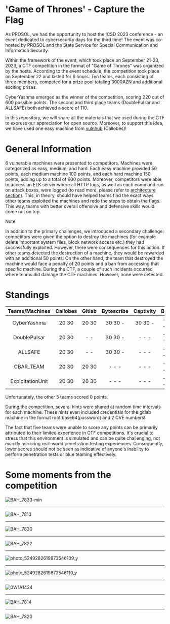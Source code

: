 # 'Game of Thrones' - Capture the Flag

As PROSOL, we had the opportunity to host the ICSD 2023 conference - an event dedicated to cybersecurity days for the third time! The event was co-hosted by PROSOL and the State Service for Special Communication and Information Security.

Within the framework of the event, which took place on September 21-23, 2023, a CTF competition in the format of "Game of Thrones" was organized by the hosts. According to the event schedule, the competition took place on September 22 and lasted for 6 hours. Ten teams, each consisting of three members, competed for a prize pool totaling 3000AZN and additional exciting prizes.

CyberYashma emerged as the winner of the competition, scoring 220 out of 600 possible points. The second and third place teams (DoublePulsar and ALLSAFE) both achieved a score of 110.

In this repository, we will share all the materials that we used during the CTF to express our appreciation for open source. Moreover, to support this idea, we have used one easy machine from [vulnhub](https://www.vulnhub.com/entry/election-1,503/) (Callobes)!

# General Information
6 vulnerable machines were presented to competitors. Machines were categorized as easy, medium, and hard. Each easy machine provided 50 points, each medium machine 100 points, and each hard machine 150 points, adding up to a total of 600 points. Moreover, competitors were able to access an ELK server where all HTTP logs, as well as each command run on attack boxes, were logged (to read more, please refer to [architecture section](https://github.com/icsd-ctf/ICSD/tree/master/Game%20Of%20Thrones/Architecture/Writeup.md)). This, in theory, should have helped teams find the exact ways other teams exploited the machines and redo the steps to obtain the flags. This way, teams with better overall offensive and defensive skills would come out on top.

> [!NOTE]  
> In addition to the primary challenges, we introduced a secondary challenge: competitors were given the option to destroy the machines (for example delete important system files, block network access etc.) they had successfully exploited. However, there were consequences for this action.
> If other teams detected the destruction of a machine, they would be rewarded with an additional 50 points. On the other hand, the team that destroyed the machine would face a penalty of 20 points and a ban from accessing that specific machine.
> During the CTF, a couple of such incidents occurred where teams did damage the CTF machines. However, none were detected. 


# Standings

| Teams/Machines | Callobes | Gitlab | Bytescribe | Captivity | Blitz | Noteapp | Total |
|  :---: | :---: | :---: | :---: | :---: | :---: | :---: | :---: |
|  CyberYashma | 20 30 | 20 30 | 30 30 - | 30 30 - | - - - - | - - - |  220 |
|  DoublePulsar | 20 30 | - - | 30 30 - | - - - | - - - - | - - - |  110 |
|  ALLSAFE | 20 30 | - - | 30 30 - | - - - | - - - - | - - - |  110 |
|  CBAR_TEAM | 20 30 | 20 30 | - - - | - - - | - - - - | - - - |  100 |
|  ExploitationUnit | 20 30 | 20 30 | - - - | - - - | - - - - | - - - |  50 |

Unfortunately, the other 5 teams scored 0 points. 

During the competition, several hints were shared at random time intervals for each machine. These hints even included credentials for the gitlab machine in the format root:base64(password) and 2 CVE numbers! 

The fact that five teams were unable to score any points can be primarily attributed to their limited experience in CTF competitions. It's crucial to stress that this environment is simulated and can be quite challenging, not exactly mirroring real-world penetration testing experiences. Consequently, lower scores should not be seen as indicative of anyone's inability to perform penetration tests or blue teaming effectively.


# Some moments from the competition

![BAH_7833-min](https://github.com/icsd-ctf/ICSD/assets/147237916/df9af7f6-d4a5-44f6-9cca-9372b5b05eea)
___
![BAH_7813](https://github.com/icsd-ctf/ICSD/assets/147237916/3ff3b80e-477f-45a7-861c-466afbcf4e53)
___
![BAH_7830](https://github.com/icsd-ctf/ICSD/assets/147237916/8a920361-5c47-4d98-a204-261eb71f87c2)
___
![BAH_7822](https://github.com/icsd-ctf/ICSD/assets/147237916/0fe1dbe7-0f48-44a2-9f5f-0dfd4cc9e2cc)
___
![photo_5249282619873546109_y](https://github.com/icsd-ctf/ICSD/assets/147237916/cdd58273-ac0a-4e07-b1d3-224877e32813)
___
![photo_5249282619873546110_y](https://github.com/icsd-ctf/ICSD/assets/147237916/725f2e85-2bca-4b9d-bc92-a8a67c0c4a74)
___
![0W1A1434](https://github.com/icsd-ctf/ICSD/assets/147237916/67f58365-9e1b-4f9e-aa4a-f60b40757342)
___
![BAH_7814](https://github.com/icsd-ctf/ICSD/assets/147237916/e5794b09-4e51-4f2e-8d1e-77ca0c698f09)
___
![BAH_7820](https://github.com/icsd-ctf/ICSD/assets/147237916/a97a0654-4de7-4924-9405-19702406fd85)
